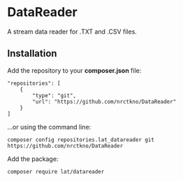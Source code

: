 # DataReader
A stream data reader for .TXT and .CSV files.


Installation
------------

Add the repository to your **composer.json** file:


	"repositories": [
		{
			"type": "git",
			"url": "https://github.com/nrctkno/DataReader"
		}
	]

	
...or using the command line:


	composer config repositories.lat_datareader git https://github.com/nrctkno/DataReader
	
	
Add the package:


	composer require lat/datareader

